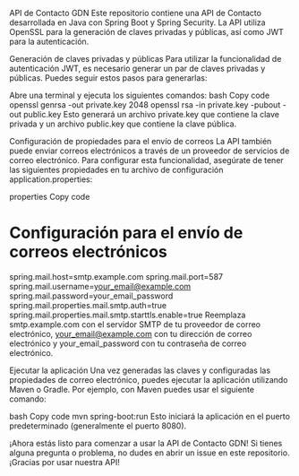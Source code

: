 API de Contacto GDN
Este repositorio contiene una API de Contacto desarrollada en Java con Spring Boot y Spring Security. La API utiliza OpenSSL para la generación de claves privadas y públicas, así como JWT para la autenticación.

Generación de claves privadas y públicas
Para utilizar la funcionalidad de autenticación JWT, es necesario generar un par de claves privadas y públicas. Puedes seguir estos pasos para generarlas:

Abre una terminal y ejecuta los siguientes comandos:
bash
Copy code
openssl genrsa -out private.key 2048
openssl rsa -in private.key -pubout -out public.key
Esto generará un archivo private.key que contiene la clave privada y un archivo public.key que contiene la clave pública.

Configuración de propiedades para el envío de correos
La API también puede enviar correos electrónicos a través de un proveedor de servicios de correo electrónico. Para configurar esta funcionalidad, asegúrate de tener las siguientes propiedades en tu archivo de configuración application.properties:

properties
Copy code
# Configuración para el envío de correos electrónicos
spring.mail.host=smtp.example.com
spring.mail.port=587
spring.mail.username=your_email@example.com
spring.mail.password=your_email_password
spring.mail.properties.mail.smtp.auth=true
spring.mail.properties.mail.smtp.starttls.enable=true
Reemplaza smtp.example.com con el servidor SMTP de tu proveedor de correo electrónico, your_email@example.com con tu dirección de correo electrónico y your_email_password con tu contraseña de correo electrónico.

Ejecutar la aplicación
Una vez generadas las claves y configuradas las propiedades de correo electrónico, puedes ejecutar la aplicación utilizando Maven o Gradle. Por ejemplo, con Maven puedes usar el siguiente comando:

bash
Copy code
mvn spring-boot:run
Esto iniciará la aplicación en el puerto predeterminado (generalmente el puerto 8080).

¡Ahora estás listo para comenzar a usar la API de Contacto GDN! Si tienes alguna pregunta o problema, no dudes en abrir un issue en este repositorio. ¡Gracias por usar nuestra API!






